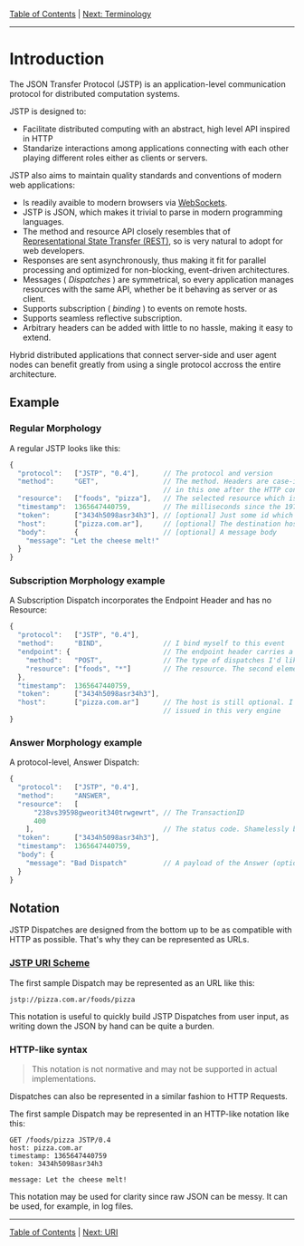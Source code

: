 [Table of Contents](index.md) | [Next: Terminology](terminology.md)

---

Introduction
============

The JSON Transfer Protocol (JSTP) is an application-level communication protocol for distributed computation systems.

JSTP is designed to:

- Facilitate distributed computing with an abstract, high level API inspired in HTTP
- Standarize interactions among applications connecting with each other playing different roles either as clients or servers.

JSTP also aims to maintain quality standards and conventions of modern web applications:

- Is readily avaible to modern browsers via [WebSockets](http://en.wikipedia.org/wiki/WebSocket).
- JSTP is JSON, which makes it trivial to parse in modern programming languages.
- The method and resource API closely resembles that of [Representational State Transfer (REST)](https://en.wikipedia.org/wiki/Representational_state_transfer), so is very natural to adopt for web developers.
- Responses are sent asynchronously, thus making it fit for parallel processing and optimized for non-blocking, event-driven architectures.
- Messages ( _Dispatches_ ) are symmetrical, so every application manages resources with the same API, whether be it behaving as server or as client.
- Supports subscription ( _binding_ ) to events on remote hosts.
- Supports seamless reflective subscription.
- Arbitrary headers can be added with little to no hassle, making it easy to extend.

Hybrid distributed applications that connect server-side and user agent nodes can benefit greatly from using a single protocol accross the entire architecture.

Example
-------

### Regular Morphology

A regular JSTP looks like this:

```javascript
{
  "protocol":   ["JSTP", "0.4"],      // The protocol and version
  "method":     "GET",                // The method. Headers are case-insensitive but is customary to user uppercase
                                      // in this one after the HTTP convention
  "resource":   ["foods", "pizza"],   // The selected resource which is to be retrieved (since the method is GET)
  "timestamp":  1365647440759,        // The milliseconds since the 1970-01-01 00:00:00.000 (also known as the UNIX timestamp)
  "token":      ["3434h5098asr34h3"], // [optional] Just some id which the server will probably use to identify this request
  "host":       ["pizza.com.ar"],     // [optional] The destination host to which the Dispatch is to be sent
  "body":       {                     // [optional] A message body
    "message": "Let the cheese melt!"       
  }
}
```

### Subscription Morphology example

A Subscription Dispatch incorporates the Endpoint Header and has no Resource:

```javascript
{
  "protocol":   ["JSTP", "0.4"],
  "method":     "BIND",               // I bind myself to this event
  "endpoint": {                       // The endpoint header carries a pattern which represents possible Dispatches
    "method":   "POST",               // The type of dispatches I'd like to subscribe to. It can be replaced with a wilcard (*)
    "resource": ["foods", "*"]        // The resource. The second element is a wildcard representing "anything"
  },
  "timestamp":  1365647440759,
  "token":      ["3434h5098asr34h3"],
  "host":       ["pizza.com.ar"]      // The host is still optional. I can perfectly subscribe for dispatches 
                                      // issued in this very engine  
}
```

### Answer Morphology example

A protocol-level, Answer Dispatch:

```javascript
{
  "protocol":   ["JSTP", "0.4"],
  "method":     "ANSWER",
  "resource":   [
      "238vs39598gweorit340trwgewrt", // The TransactionID
      400
    ],                                // The status code. Shamelessly borrowed from HTTP
  "token":      ["3434h5098asr34h3"],
  "timestamp":  1365647440759,
  "body": { 
    "message": "Bad Dispatch"         // A payload of the Answer (optional)
  }
}
```

Notation
--------

JSTP Dispatches are designed from the bottom up to be as compatible with HTTP as possible. That's why they can be represented as URLs. 

### [JSTP URI Scheme](uri.md)

The first sample Dispatch may be represented as an URL like this:

    jstp://pizza.com.ar/foods/pizza

This notation is useful to quickly build JSTP Dispatches from user input, as writing down the JSON by hand can be quite a burden.

### HTTP-like syntax

> This notation is not normative and may not be supported in actual implementations.

Dispatches can also be represented in a similar fashion to HTTP Requests. 

The first sample Dispatch may be represented in an HTTP-like notation like this:

```
GET /foods/pizza JSTP/0.4
host: pizza.com.ar
timestamp: 1365647440759
token: 3434h5098asr34h3

message: Let the cheese melt!
```

This notation may be used for clarity since raw JSON can be messy. It can be used, for example, in log files. 

---

[Table of Contents](index.md) | [Next: URI](uri.md)
